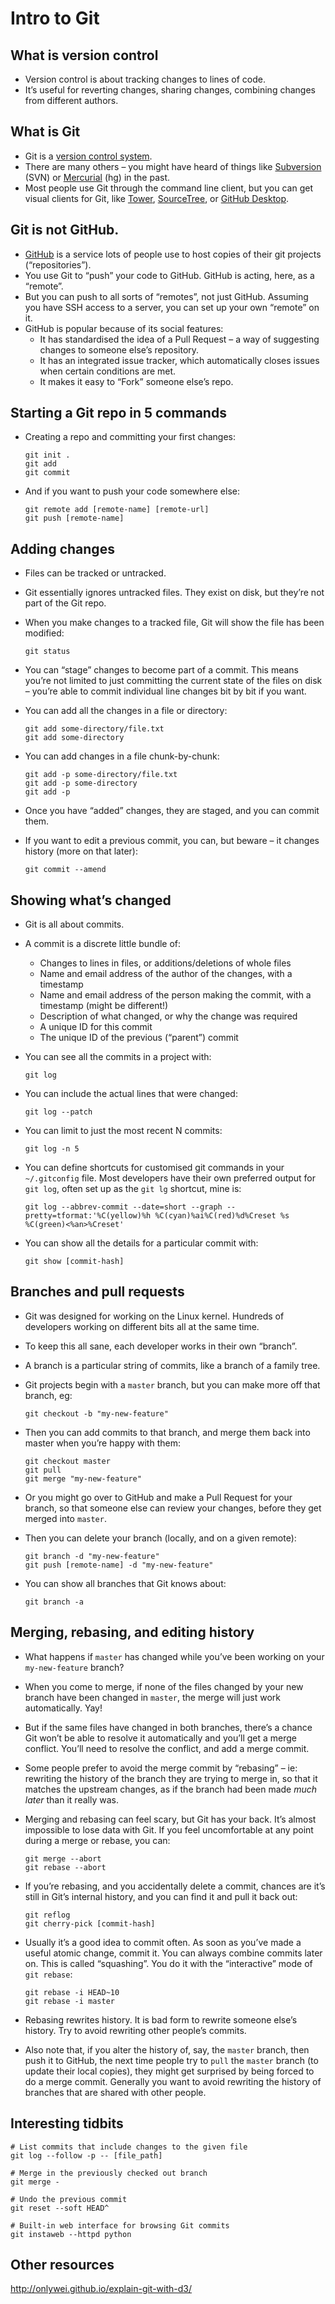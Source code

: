 # Intro to Git

## What is version control

* Version control is about tracking changes to lines of code.
* It’s useful for reverting changes, sharing changes, combining changes from different authors.

## What is Git

* Git is a [version control system](https://en.wikipedia.org/wiki/Version_control).
* There are many others – you might have heard of things like [Subversion](https://en.wikipedia.org/wiki/Apache_Subversion) (SVN) or [Mercurial](https://en.wikipedia.org/wiki/Mercurial) (hg) in the past.
* Most people use Git through the command line client, but you can get visual clients for Git, like [Tower](https://www.git-tower.com), [SourceTree](https://www.sourcetreeapp.com/), or [GitHub Desktop](https://desktop.github.com/).

## Git is not GitHub.

* [GitHub](https://github.com) is a service lots of people use to host copies of their git projects (“repositories”).
* You use Git to “push” your code to GitHub. GitHub is acting, here, as a “remote”.
* But you can push to all sorts of “remotes”, not just GitHub. Assuming you have SSH access to a server, you can set up your own “remote” on it.
* GitHub is popular because of its social features:
   * It has standardised the idea of a Pull Request – a way of suggesting changes to someone else’s repository.
   * It has an integrated issue tracker, which automatically closes issues when certain conditions are met.
   * It makes it easy to “Fork” someone else’s repo.

## Starting a Git repo in 5 commands

* Creating a repo and committing your first changes:

      git init .
      git add
      git commit

* And if you want to push your code somewhere else:

      git remote add [remote-name] [remote-url]
      git push [remote-name]

## Adding changes

* Files can be tracked or untracked.

* Git essentially ignores untracked files. They exist on disk, but they’re not part of the Git repo.

* When you make changes to a tracked file, Git will show the file has been modified:

      git status

* You can “stage” changes to become part of a commit. This means you’re not limited to just committing the current state of the files on disk – you’re able to commit individual line changes bit by bit if you want.

* You can add all the changes in a file or directory:

      git add some-directory/file.txt
      git add some-directory

* You can add changes in a file chunk-by-chunk:

      git add -p some-directory/file.txt
      git add -p some-directory
      git add -p

* Once you have “added” changes, they are staged, and you can commit them.

* If you want to edit a previous commit, you can, but beware – it changes history (more on that later):

      git commit --amend

## Showing what’s changed

* Git is all about commits.

* A commit is a discrete little bundle of:
   * Changes to lines in files, or additions/deletions of whole files
   * Name and email address of the author of the changes, with a timestamp
   * Name and email address of the person making the commit, with a timestamp (might be different!)
   * Description of what changed, or why the change was required
   * A unique ID for this commit
   * The unique ID of the previous (“parent”) commit

* You can see all the commits in a project with:

      git log

* You can include the actual lines that were changed:

      git log --patch

* You can limit to just the most recent N commits:

      git log -n 5

* You can define shortcuts for customised git commands in your `~/.gitconfig` file. Most developers have their own preferred output for `git log`, often set up as the `git lg` shortcut, mine is:

      git log --abbrev-commit --date=short --graph --pretty=tformat:'%C(yellow)%h %C(cyan)%ai%C(red)%d%Creset %s %C(green)<%an>%Creset'

* You can show all the details for a particular commit with:

      git show [commit-hash]

## Branches and pull requests

* Git was designed for working on the Linux kernel. Hundreds of developers working on different bits all at the same time.

* To keep this all sane, each developer works in their own “branch”.

* A branch is a particular string of commits, like a branch of a family tree.

* Git projects begin with a `master` branch, but you can make more off that branch, eg:

      git checkout -b "my-new-feature"

* Then you can add commits to that branch, and merge them back into master when you’re happy with them:

      git checkout master
      git pull
      git merge "my-new-feature"

* Or you might go over to GitHub and make a Pull Request for your branch, so that someone else can review your changes, before they get merged into `master`.

* Then you can delete your branch (locally, and on a given remote):

      git branch -d "my-new-feature"
      git push [remote-name] -d "my-new-feature"

* You can show all branches that Git knows about:

      git branch -a

## Merging, rebasing, and editing history

* What happens if `master` has changed while you’ve been working on your `my-new-feature` branch?

* When you come to merge, if none of the files changed by your new branch have been changed in `master`, the merge will just work automatically. Yay!

* But if the same files have changed in both branches, there’s a chance Git won’t be able to resolve it automatically and you’ll get a merge conflict. You’ll need to resolve the conflict, and add a merge commit.

* Some people prefer to avoid the merge commit by “rebasing” – ie: rewriting the history of the branch they are trying to merge in, so that it matches the upstream changes, as if the branch had been made _much later_ than it really was.

* Merging and rebasing can feel scary, but Git has your back. It’s almost impossible to lose data with Git. If you feel uncomfortable at any point during a merge or rebase, you can:

      git merge --abort
      git rebase --abort

* If you’re rebasing, and you accidentally delete a commit, chances are it’s still in Git’s internal history, and you can find it and pull it back out:

      git reflog
      git cherry-pick [commit-hash]

* Usually it’s a good idea to commit often. As soon as you’ve made a useful atomic change, commit it. You can always combine commits later on. This is called “squashing”. You do it with the “interactive” mode of `git rebase`:

      git rebase -i HEAD~10
      git rebase -i master

* Rebasing rewrites history. It is bad form to rewrite someone else’s history. Try to avoid rewriting other people’s commits.

* Also note that, if you alter the history of, say, the `master` branch, then push it to GitHub, the next time people try to `pull` the `master` branch (to update their local copies), they might get surprised by being forced to do a merge commit. Generally you want to avoid rewriting the history of branches that are shared with other people.

## Interesting tidbits

    # List commits that include changes to the given file
    git log --follow -p -- [file_path]

    # Merge in the previously checked out branch
    git merge -

    # Undo the previous commit
    git reset --soft HEAD^

    # Built-in web interface for browsing Git commits
    git instaweb --httpd python

## Other resources

http://onlywei.github.io/explain-git-with-d3/
